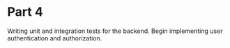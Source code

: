# Part 4

Writing unit and integration tests for the backend. Begin implementing user authentication and authorization.
